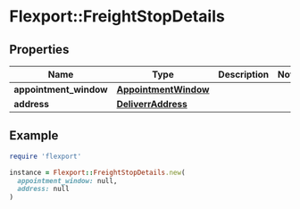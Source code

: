 # Flexport::FreightStopDetails

## Properties

| Name | Type | Description | Notes |
| ---- | ---- | ----------- | ----- |
| **appointment_window** | [**AppointmentWindow**](AppointmentWindow.md) |  |  |
| **address** | [**DeliverrAddress**](DeliverrAddress.md) |  |  |

## Example

```ruby
require 'flexport'

instance = Flexport::FreightStopDetails.new(
  appointment_window: null,
  address: null
)
```

